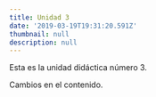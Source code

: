 ```yaml
---
title: Unidad 3
date: '2019-03-19T19:31:20.591Z'
thumbnail: null
description: null
---
```

Esta es la unidad didáctica número 3.

Cambios en el contenido.